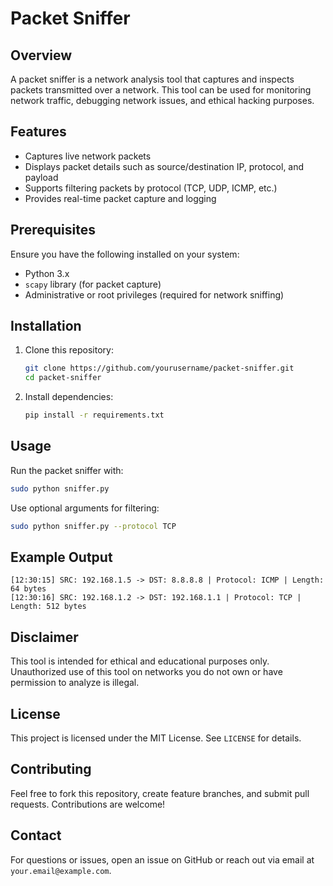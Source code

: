 # Packet Sniffer

## Overview
A packet sniffer is a network analysis tool that captures and inspects packets transmitted over a network. This tool can be used for monitoring network traffic, debugging network issues, and ethical hacking purposes.

## Features
- Captures live network packets
- Displays packet details such as source/destination IP, protocol, and payload
- Supports filtering packets by protocol (TCP, UDP, ICMP, etc.)
- Provides real-time packet capture and logging

## Prerequisites
Ensure you have the following installed on your system:
- Python 3.x
- `scapy` library (for packet capture)
- Administrative or root privileges (required for network sniffing)

## Installation
1. Clone this repository:
   ```sh
   git clone https://github.com/yourusername/packet-sniffer.git
   cd packet-sniffer
   ```
2. Install dependencies:
   ```sh
   pip install -r requirements.txt
   ```

## Usage
Run the packet sniffer with:
```sh
sudo python sniffer.py
```
Use optional arguments for filtering:
```sh
sudo python sniffer.py --protocol TCP
```

## Example Output
```
[12:30:15] SRC: 192.168.1.5 -> DST: 8.8.8.8 | Protocol: ICMP | Length: 64 bytes
[12:30:16] SRC: 192.168.1.2 -> DST: 192.168.1.1 | Protocol: TCP | Length: 512 bytes
```

## Disclaimer
This tool is intended for ethical and educational purposes only. Unauthorized use of this tool on networks you do not own or have permission to analyze is illegal.

## License
This project is licensed under the MIT License. See `LICENSE` for details.

## Contributing
Feel free to fork this repository, create feature branches, and submit pull requests. Contributions are welcome!

## Contact
For questions or issues, open an issue on GitHub or reach out via email at `your.email@example.com`.

